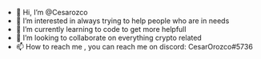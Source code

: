 - 👋 Hi, I’m @Cesarozco
- 👀 I’m interested in always trying to help people who are in needs
- 🌱 I’m currently learning to code to get more helpfull
- 💞️ I’m looking to collaborate on everything crypto related
- 📫 How to reach me , you can reach me on discord: CesarOrozco#5736

<!---
Cesarozco/Cesarozco is a ✨ special ✨ repository because its `README.md` (this file) appears on your GitHub profile.
You can click the Preview link to take a look at your changes.
--->
